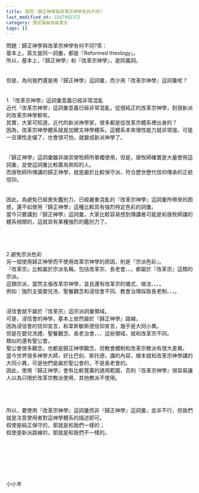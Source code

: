 ```yaml
---
title: 發問：歸正神學與改革宗神學有何不同?
last_modified_at: 1547992372
category: 預定論與自由意志
tags: []
---
```


問題：歸正神學與改革宗神學有何不同?<!--more-->答：<br>基本上，英文是同一詞彙，都是『Reformed theology』。<br>所以，基本上，『歸正神學』和『改革宗神學』，是同義詞。<br><br><br>但是，為何我們還是用『歸正神學』這詞彙，而少用『改革宗神學』這詞彙呢？<br><br><br>1.『改革宗神學』這詞彙意義已經非常混亂<br>近代『改革宗神學』這詞彙意義已經非常混亂，從很純正的改革宗神學，到很新派的改革宗神學都有。<br>其實，大家可知道，近代的新派神學家，很多都是從改革宗體系裡出身的？<br>因為，改革宗神學體系就是加爾文神學體系，這體系本來理性能力就非常強，可是一旦理性走偏了，也會很可怕，就變成新派神學了。<br><br><br>『歸正神學』這詞彙雖非唐崇榮牧師所單獨使用，但是，唐牧師確實是大量使用這詞彙，並使這詞彙比較廣為熟知的人。<br>而唐牧師所傳講的歸正神學，就是屬於比較保守派、符合歷世歷代信仰傳承的正統信仰。<br><br><br>因此，為避免已經喪失鑑別力、已經嚴重混亂的『改革宗神學』這詞彙所帶來的困惑，還不如使用『歸正神學』這種比較具有強烈特定色彩的詞彙。<br>當今只要講到『歸正神學』這詞彙，大家比較容易想到傳講者可能是和唐牧師講的體系相關的，這就具有某種強烈的鑑別力了。<br><br><br><br><br>2.避免宗派色彩<br>另一個使用歸正神學而不使用改革宗神學的原因，則是『宗派色彩』。<br>『改革宗』比較屬於宗派名稱，包括改革宗、長老會、、，都屬於『改革宗』這類的宗派。<br>這類宗派，當然主張改革宗神學，並且還有改革宗的儀式、做法、、、。<br>例如：強烈主張嬰兒洗、聖餐觀念和浸信會不同、教會治理採取長老制、、、。<br><br><br>浸信會就不屬於『改革宗』這宗派詞彙領域。<br>可是，浸信會的神學，基本上依然屬於『歸正神學』路線。<br>因為浸信會的信仰宣言，和韋斯敏斯德信仰宣言，幾乎是大同小異。<br>但是在嬰兒洗禮、聖餐觀念、長老治會、、、這些領域，就和改革宗不同。<br>類似的還有聖公會。<br>聖公會很多觀念，也都是歸正神學觀念，但教會體制和改革宗教派有很大差異。<br>當今世界很多神學大師，好比巴刻、斯托德，講的內容，根本就和改革宗神學講的大同小異，可是他們是屬於聖公會的，不是長老會的。<br>因此，使用『歸正神學』會有比較寬廣的適用範圍，否則『改革宗神學』很容易讓人以為只限於改革宗教派使用，其他教派不使用。<br><br><br><br><br>所以，要使用『改革宗神學』這詞彙而非『歸正神學』這詞彙，並非不行，但我們就是注意使用者對這神學體系的描述即可。<br>假使是純正保守的，那就是和我們一樣的；<br>假使是新派路線的，那就是和我們不一樣的。<br><br><br><br><br><br><br><br>小小羊
